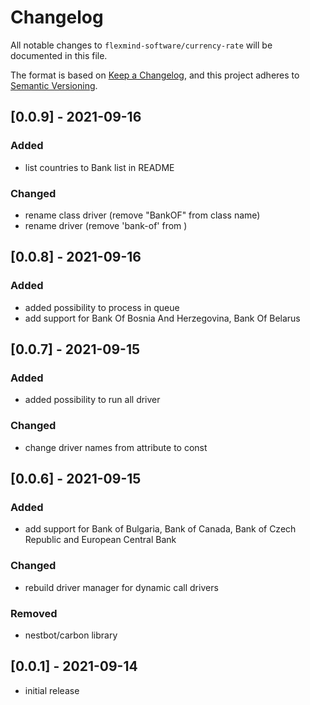 # Changelog

All notable changes to `flexmind-software/currency-rate` will be documented in this file.

The format is based on [Keep a Changelog](https://keepachangelog.com/en/1.0.0/),
and this project adheres to [Semantic Versioning](https://semver.org/spec/v2.0.0.html).

## [0.0.9] - 2021-09-16

### Added
- list countries to Bank list in README

### Changed
- rename class driver (remove "BankOF" from class name)
- rename driver (remove 'bank-of' from )


## [0.0.8] - 2021-09-16

### Added
- added possibility to process in queue
- add support for Bank Of Bosnia And Herzegovina, Bank Of Belarus

## [0.0.7] - 2021-09-15

### Added
- added possibility to run all driver

### Changed
- change driver names from attribute to const

## [0.0.6] - 2021-09-15

### Added
- add support for Bank of Bulgaria, Bank of Canada, Bank of Czech Republic and European Central Bank

### Changed
- rebuild driver manager for dynamic call drivers

### Removed
- nestbot/carbon library

## [0.0.1] - 2021-09-14

- initial release
